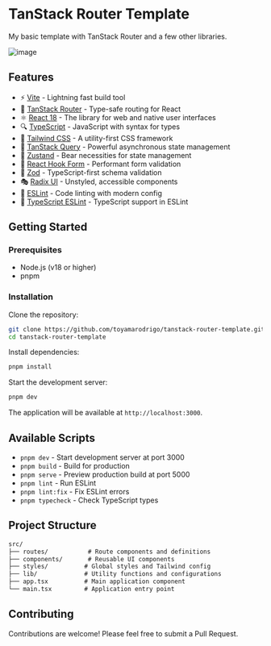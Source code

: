 # TanStack Router Template

My basic template with TanStack Router and a few other libraries.

![image](https://github.com/user-attachments/assets/3f18007c-c195-4663-8b79-c82b6bde69da)

## Features

- ⚡️ [Vite](https://vitejs.dev/) - Lightning fast build tool
- 🎯 [TanStack Router](https://tanstack.com/router) - Type-safe routing for React
- ⚛️ [React 18](https://react.dev/) - The library for web and native user interfaces
- 🔍 [TypeScript](https://www.typescriptlang.org/) - JavaScript with syntax for types
- 🎨 [Tailwind CSS](https://tailwindcss.com/) - A utility-first CSS framework
- 📡 [TanStack Query](https://tanstack.com/query) - Powerful asynchronous state management
- 🏪 [Zustand](https://zustand-demo.pmnd.rs/) - Bear necessities for state management
- 📝 [React Hook Form](https://react-hook-form.com/) - Performant form validation
- 🔐 [Zod](https://zod.dev/) - TypeScript-first schema validation
- 🎭 [Radix UI](https://www.radix-ui.com/) - Unstyled, accessible components
- 🎯 [ESLint](https://eslint.org/) - Code linting with modern config
- 🎯 [TypeScript ESLint](https://typescript-eslint.io/) - TypeScript support in ESLint

## Getting Started

### Prerequisites

- Node.js (v18 or higher)
- pnpm

### Installation

Clone the repository:

```bash
git clone https://github.com/toyamarodrigo/tanstack-router-template.git
cd tanstack-router-template
```

Install dependencies:

```bash
pnpm install
```

Start the development server:

```bash
pnpm dev
```

The application will be available at `http://localhost:3000`.

## Available Scripts

- `pnpm dev` - Start development server at port 3000
- `pnpm build` - Build for production
- `pnpm serve` - Preview production build at port 5000
- `pnpm lint` - Run ESLint
- `pnpm lint:fix` - Fix ESLint errors
- `pnpm typecheck` - Check TypeScript types

## Project Structure

```txt
src/
├── routes/           # Route components and definitions
├── components/       # Reusable UI components
├── styles/          # Global styles and Tailwind config
├── lib/             # Utility functions and configurations
├── app.tsx          # Main application component
└── main.tsx         # Application entry point
```

## Contributing

Contributions are welcome! Please feel free to submit a Pull Request.
